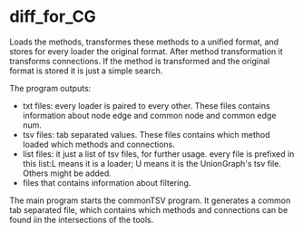# diff_for_CG

Loads the methods, transformes these methods to a unified format, and stores for every loader the original format.
After method transformation it transforms connections. If the method is transformed and the original format is stored it is just a simple search.

The program outputs:
- txt files: every loader is paired to every other. These files contains information about node edge and common node and common edge num.
- tsv files: tab separated values. These files contains which method loaded which methods and connections.
- list files: it just a list of tsv files, for further usage. every file is prefixed in this list:L<name> means it is a loader; U<name> means it is the UnionGraph's tsv file. Others might be added.
- files that contains information about filtering.

The main program starts the commonTSV program. It generates a common tab separated file, which contains which methods and connections can be found iin the intersections of the tools.